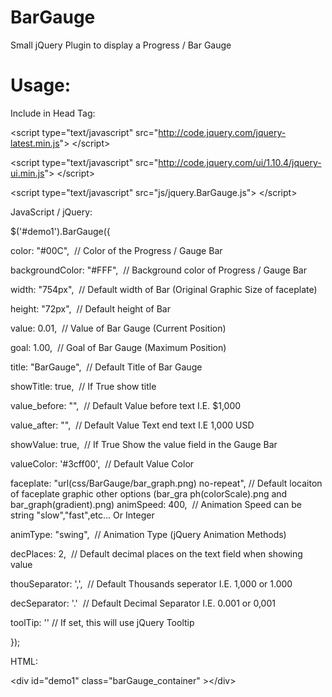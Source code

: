 BarGauge
========

Small jQuery Plugin to display a Progress / Bar Gauge


Usage:
======

Include in Head Tag:

&lt;script type="text/javascript" src="http://code.jquery.com/jquery-latest.min.js"&gt; &lt;/script&gt;

&lt;script type="text/javascript" src="http://code.jquery.com/ui/1.10.4/jquery-ui.min.js"&gt; &lt;/script&gt;

&lt;script type="text/javascript" src="js/jquery.BarGauge.js"&gt; &lt;/script&gt;


JavaScript / jQuery:

$('#demo1').BarGauge({

  color: "#00C", 			// Color of the Progress / Gauge Bar 

  backgroundColor: "#FFF", 	// Background color of Progress / Gauge Bar

  width: "754px", 		// Default width of Bar (Original Graphic Size of faceplate)

  height: "72px", 		// Default height of Bar

  value: 0.01, 			// Value of Bar Gauge (Current Position)

  goal: 1.00, 			// Goal of Bar Gauge (Maximum Position)

  title: "BarGauge", 		// Default Title of Bar Gauge

  showTitle: true, 		// If True show title

  value_before: "", 		// Default Value before text I.E. $1,000

  value_after: "", 		// Default Value Text end text I.E 1,000 USD
  
  showValue: true, 		// If True Show the value field in the Gauge Bar

  valueColor: '#3cff00', 		// Default Value Color 

  faceplate: "url(css/BarGauge/bar_graph.png) no-repeat", // Default locaiton of faceplate graphic other options (bar_gra
ph(colorScale).png and bar_graph(gradient).png)
  animSpeed: 400, 		// Animation Speed can be string "slow","fast",etc... Or Integer

  animType: "swing", 		// Animation Type (jQuery Animation Methods)

  decPlaces: 2, 			// Default decimal places on the text field when showing value

  thouSeparator: ',', 		// Default Thousands seperator I.E. 1,000 or 1.000

  decSeparator: '.' 		// Default Decimal Separator I.E. 0.001 or 0,001
  
  toolTip: ''				// If set, this will use jQuery Tooltip

});


HTML:

&lt;div id="demo1" class="barGauge_container" &gt;&lt;/div&gt; 
